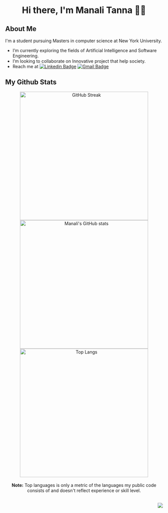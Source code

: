 <h1 align="center">Hi there, I'm Manali Tanna 👋🏼</h1>

## About Me

I'm a student pursuing Masters in computer science at New York University.
-  I’m currently exploring the fields of Artificial Intelligence and Software Engineering.
-  I’m looking to collaborate on Innovative project that help society.
-  Reach me at  [![Linkedin Badge](https://img.shields.io/badge/-manalitanna-blue?style=flat-square&logo=Linkedin&logoColor=white&link=https://www.linkedin.com/in/manalitanna/)](https://www.linkedin.com/in/manalitanna/) [![Gmail Badge](https://img.shields.io/badge/-manalitanna-c14438?style=flat-square&logo=Gmail&logoColor=white&link=mailto:manalitanna@nyu.edu)](mailto:manalitanna@nyu.edu)

## My Github Stats
<p align="center">
    <img alt="GitHub Streak" src="https://github-readme-streak-stats.herokuapp.com?user=ManaliTanna&theme=react&hide_border=true&fire=DD9308&ring=DD2727&stroke=00000000" width="410vw"/>  
    <img alt="Manali's GitHub stats" src="https://github-readme-stats.vercel.app/api?username=ManaliTanna&show_icons=true&count_private=true&theme=react&hide_border=true" width="410vw"/>
    <br/>
    <img alt="Top Langs" src="https://github-readme-stats.vercel.app/api/top-langs/?username=ManaliTanna&langs_count=10&count_private=true&layout=compact&theme=react&hide_border=true&bg_color=0D1117" width="410vw"/>
    <br/><br/>
    <b>Note:</b> Top languages is only a metric of the languages my public code consists of and doesn't reflect experience or skill level.
    <br/><br/>
</p>

<p align="right">
    <img src="https://komarev.com/ghpvc/?username=your-github-ManaliTanna&color=blue"></img>
</p>
<!--
- 🌱 I’m currently learning ...
- 🤔 I’m looking for help with ...
- 💬 Ask me about ...
-->
